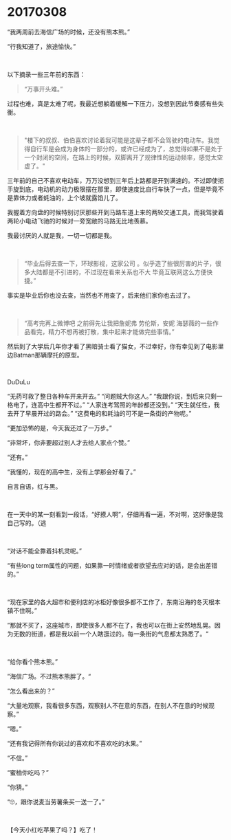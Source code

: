 # 20170308

“我两周前去海信广场的时候，还没有熊本熊。”

“行我知道了，旅途愉快。”

<br/>

以下摘录一些三年前的东西：

> “万事开头难。”

过程也难，真是太难了呢，我最近想躺着缓解一下压力，没想到因此节奏感有些失衡。

<br/>

> "楼下的叔叔、伯伯喜欢讨论着我可能是这辈子都不会驾驶的电动车。我觉得自行车是会成为身体的一部分的，或许已经成为了，总觉得如果不是处于一个封闭的空间，在路上的时候，双脚离开了规律性的运动频率，感觉太空虚了。"

三年前的自己不喜欢电动车，万万没想到三年后上路都是开到满速的。不过即使把手旋到底，电动机的动力极限摆在那里，即使速度比自行车快了一点，但是毕竟不是靠体力或者蚝油的，上个坡就露馅儿了。

我握着方向盘的时候特别讨厌那些开到马路车道上来的两轮交通工具，而我驾驶着两轮小电动飞驰的时候对一旁宽敞的马路无比地羡慕。

我最讨厌的人就是我，一切一切都是我。

<br/>

> “毕业后得去查一下，环球影视，这家公司 。似乎造了些很厉害的片子，很多大陆都是不引进的，不过现在看来关系也不大 毕竟互联网这么方便快捷。”

事实是毕业后你也没去查，当然也不用查了，后来他们家你也去过了。

<br/>

> “高考完再上微博吧 之前得先让我把詹妮弗 劳伦斯，安妮 海瑟薇的一些作品看完，精力不想再被打散，集中起来才能做完些事情。”

然后到了大学后几年你才看了黑暗骑士看了猫女，不过幸好，你有幸见到了电影里边Batman那辆摩托的原型。

<br/>

DuDuLu

“无药可救了整日各种车开来开去。”
“问题贼大你这人。”
“我跟你说，到后来只剩一格电了，连高中生都开不过。”
“人家连考驾照的年龄都还没到。”
“天生就任性，我去开了早晨开过的路会。”
“这费电的和耗油的可不是一条街的产物呢。”

“更加恐怖的是，今天我还过了一万步。”

“非常坏，你非要超过别人才去给人家点个赞。”

“还有。”

“我懂的，现在的高中生，没有上学那会好看了。”

自言自语，红与黑。 

<br/>

在一天中的某一刻看到一段话，“好撩人啊”，仔细再看一遍，不对啊，这好像是我自己写的。（逃

<br/>

“对话不能全靠着抖机灵呢。”

“有些long term属性的问题，如果靠一时情绪或者欲望去应对的话，是会出差错的。”

<br/>

“现在家里的各大超市和便利店的冰柜好像很多都不工作了，东南沿海的冬天根本镇不住啊。”

”那就不买了，这座城市，即使很多人都不在了，我也可以在街上安然地乱晃。因为无数的街道，都是我以前一个人瞎逛过的。每一条街的气息都太熟悉了。“

<br/>

“给你看个熊本熊。”

”海信广场。不过熊本熊胖了。“

“怎么看出来的？”

“大量地观察，我看很多东西，观察别人不在意的东西，在别人不在意的时候观察。”

“嗯。”

“还有我记得所有你说过的喜欢和不喜欢吃的水果。”

“不信。”

“蜜柚你吃吗？”

“你猜。”

“🙄️，跟你说麦当劳薯条买一送一了。”

<br/>

【今天小红吃苹果了吗？】吃了！